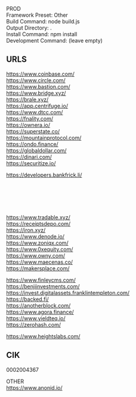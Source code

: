 PROD<br>
Framework Preset: Other<br>
Build Command: node build.js<br>
Output Directory: .<br>
Install Command: npm install<br>
Development Command: (leave empty)<br>











## URLS
https://www.coinbase.com/<br>
https://www.circle.com/<br>
https://www.bastion.com/<br>
https://www.bridge.xyz/<br>
https://brale.xyz/<br>
https://app.centrifuge.io/<br>
https://www.dtcc.com/<br>
https://fnality.com/<br>
https://ownera.io/<br>
https://superstate.co/<br>
https://mountainprotocol.com/<br>
https://ondo.finance/<br>
https://globaldollar.com/<br>
https://dinari.com/<br>
https://securitize.io/<br>



https://developers.bankfrick.li/<br>

<br>
<br>
<br>
<br>

https://www.tradable.xyz/<br>
https://receiptsdepo.com/<br>
https://iron.xyz/<br>
https://www.denode.io/<br>
https://www.zoniqx.com/<br>
https://www.0xequity.com/<br>
https://www.owny.com/<br>
https://www.maecenas.co/<br>
https://makersplace.com/<br>


https://www.finleycms.com/<br>
https://benjiinvestments.com/<br>
https://invest.digitalassets.franklintempleton.com/<br>
https://backed.fi/<br>
https://anotherblock.com/<br>
https://www.agora.finance/<br>
https://www.yieldteq.io/<br>
https://zerohash.com/<br>


https://www.heightslabs.com/<br>

## CIK
0002004367






OTHER<br>
https://www.anonid.io/<br>













